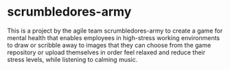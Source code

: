 # scrumbledores-army

This is a project by the agile team scrumbledores-army to create a game for mental health that enables employees in high-stress working environments to draw or scribble away to images that they can choose from the game repository or upload themselves in order feel relaxed and reduce their stress levels, while listening to calming music.
